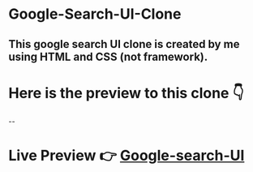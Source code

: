 # Google-Search-UI-Clone
This google search UI clone is created by me using HTML and CSS (not framework). 
--
# Here is the preview to this clone 👇

--
# Live Preview 👉 [Google-search-UI](https://google-search-ui.netlify.app/)
